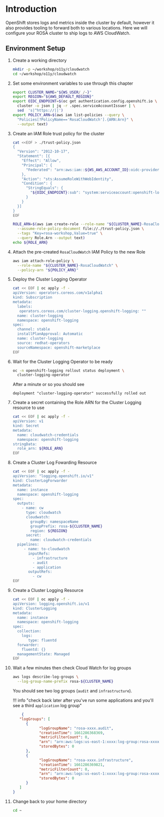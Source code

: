 # Introduction

OpenShift stores logs and metrics inside the cluster by default, however it also provides tooling to forward both to various locations. Here we will configure your ROSA cluster to ship logs to AWS CloudWatch.


## Environment Setup

1. Create a working directory

    ```bash
    mkdir -p ~/workshop/o11y/cloudwatch
    cd ~/workshop/o11y/cloudwatch
    ```

1. Set some environment variables to use through this chapter

    ```bash
    export CLUSTER_NAME="${WS_USER/_/-}"
    export REGION="${AWS_DEFAULT_REGION}"
    export OIDC_ENDPOINT=$(oc get authentication.config.openshift.io \
      cluster -o json | jq -r .spec.serviceAccountIssuer | \
      sed  's|^https://||')
    export POLICY_ARN=$(aws iam list-policies --query \
      "Policies[?PolicyName=='RosaCloudWatch'].{ARN:Arn}" \
      --output text)
    ```

1. Create an IAM Role trust policy for the cluster

    ```bash
    cat <<EOF > ./trust-policy.json
    {
      "Version": "2012-10-17",
      "Statement": [{
        "Effect": "Allow",
        "Principal": {
          "Federated": "arn:aws:iam::${WS_AWS_ACCOUNT_ID}:oidc-provider/${OIDC_ENDPOINT}"
        },
        "Action": "sts:AssumeRoleWithWebIdentity",
        "Condition": {
          "StringEquals": {
            "${OIDC_ENDPOINT}:sub": "system:serviceaccount:openshift-logging:logcollector"
          }
        }
      }]
    }
    EOF

    ROLE_ARN=$(aws iam create-role --role-name "${CLUSTER_NAME}-RosaCloudWatch" \
      --assume-role-policy-document file://./trust-policy.json \
      --tags "Key=rosa-workshop,Value=true" \
      --query Role.Arn --output text)
    echo ${ROLE_ARN}
    ```

1. Attach the pre-created `RosaCloudWatch` IAM Policy to the new Role

    ```bash
    aws iam attach-role-policy \
      --role-name "${CLUSTER_NAME}-RosaCloudWatch" \
      --policy-arn "${POLICY_ARN}"
    ```

1. Deploy the Cluster Logging Operator

    ```bash
    cat << EOF | oc apply -f -
    apiVersion: operators.coreos.com/v1alpha1
    kind: Subscription
    metadata:
      labels:
       operators.coreos.com/cluster-logging.openshift-logging: ""
      name: cluster-logging
      namespace: openshift-logging
    spec:
      channel: stable
      installPlanApproval: Automatic
      name: cluster-logging
      source: redhat-operators
      sourceNamespace: openshift-marketplace
    EOF
    ```

1. Wait for the Cluster Logging Operator to be ready

    ```bash
    oc -n openshift-logging rollout status deployment \
      cluster-logging-operator
    ```

    After a minute or so you should see

    ```{.text .no-copy}
    deployment "cluster-logging-operator" successfully rolled out
    ```

1. Create a secret containing the Role ARN for the Cluster Logging resource to use

    ```bash
    cat << EOF | oc apply -f -
    apiVersion: v1
    kind: Secret
    metadata:
      name: cloudwatch-credentials
      namespace: openshift-logging
    stringData:
      role_arn: ${ROLE_ARN}
    EOF
    ```

1. Create a Cluster Log Fowarding Resource

    ```bash
    cat << EOF | oc apply -f -
    apiVersion: "logging.openshift.io/v1"
    kind: ClusterLogForwarder
    metadata:
      name: instance
      namespace: openshift-logging
    spec:
      outputs:
        - name: cw
          type: cloudwatch
          cloudwatch:
            groupBy: namespaceName
            groupPrefix: rosa-${CLUSTER_NAME}
            region: ${REGION}
          secret:
            name: cloudwatch-credentials
      pipelines:
         - name: to-cloudwatch
           inputRefs:
             - infrastructure
             - audit
             - application
           outputRefs:
             - cw
    EOF
    ```

1. Create a Cluster Logging Resource

    ```bash
    cat << EOF | oc apply -f -
    apiVersion: logging.openshift.io/v1
    kind: ClusterLogging
    metadata:
      name: instance
      namespace: openshift-logging
    spec:
      collection:
        logs:
           type: fluentd
      forwarder:
        fluentd: {}
      managementState: Managed
    EOF
    ```

1. Wait a few minutes then check Cloud Watch for log groups

    ```bash
    aws logs describe-log-groups \
      --log-group-name-prefix rosa-${CLUSTER_NAME}
    ```

    You should see two log groups (`audit` and `infrastructure`).

    !!! info "check back later after you've run some applications and you'll see a third `application` log group"

    ```{.json .no-copy}
        {
       "logGroups": [
          {
                "logGroupName": "rosa-xxxx.audit",
                "creationTime": 1661286368369,
                "metricFilterCount": 0,
                "arn": "arn:aws:logs:us-east-1:xxxx:log-group:rosa-xxxx.audit:*",
                "storedBytes": 0
          },
          {
                "logGroupName": "rosa-xxxx.infrastructure",
                "creationTime": 1661286369821,
                "metricFilterCount": 0,
                "arn": "arn:aws:logs:us-east-1:xxxx:log-group:rosa-xxxx.infrastructure:*",
                "storedBytes": 0
          }
       ]
    }
    ```

1. Change back to your home directory

    ```bash
    cd ~
    ```
